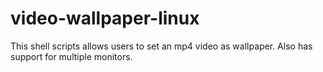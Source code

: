 # video-wallpaper-linux

This shell scripts allows users to set an mp4 video as wallpaper. 
Also has support for multiple monitors.
